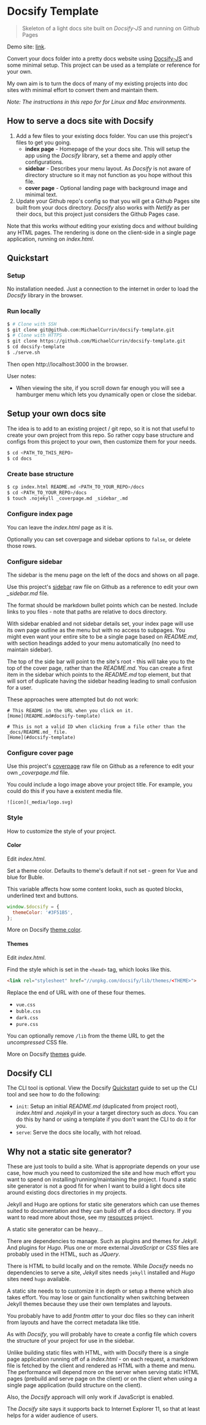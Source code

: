 # Docsify Template
> Skeleton of a light docs site built on _Docsify-JS_ and running on Github Pages

Demo site: [link](https://michaelcurrin.github.io/docsify-template/#/).

Convert your docs folder into a pretty docs website using [Docsify-JS](https://docsify.js.org/) and some minimal setup. This project can be used as a template or reference for your own.

My own aim is to turn the docs of many of my existing projects into doc sites with minimal effort to convert them and maintain them.

_Note: The instructions in this repo for for Linux and Mac environments._

## How to serve a docs site with Docsify

1. Add a few files to your existing docs folder. You can use this project's files to get you going.
    - **index page** - Homepage of the your docs site. This will setup the app using the _Docsify_ library, set a theme and apply other configurations.
    - **sidebar** - Describes your menu layout. As _Docsify_ is not aware of directory structure so it may not function as you hope without this file.
    - **cover page** - Optional landing page with background image and minimal text.
2. Update your Github repo's config so that you will get a Github Pages site built from your docs directory. _Docsify_ also works with _Netlify_ as per their docs, but this project just considers the Github Pages case.

Note that this works _without_ editing your existing docs and _without_ building any HTML pages. The rendering is done on the client-side in a single page application, running on _index.html_.


## Quickstart

### Setup

No installation needed. Just a connection to the internet in order to load the _Docsify_ library in the browser.

### Run locally

```bash
$ # Clone with SSH
$ git clone git@github.com:MichaelCurrin/docsify-template.git
$ # Clone with HTTPS
$ git clone https://github.com/MichaelCurrin/docsify-template.git
$ cd docsify-template
$ ./serve.sh
```

Then open http://localhost:3000 in the browser.

User notes:

- When viewing the site, if you scroll down far enough you will see a hamburger menu which lets you dynamically open or close the sidebar.

## Setup your own docs site

The idea is to add to an existing project / git repo, so it is not that useful to create your own project from this repo. So rather copy base structure and configs from this project to your own, then customize them for your needs.

```bash
$ cd <PATH_TO_THIS_REPO>
$ cd docs
```

### Create base structure

```bash
$ cp index.html README.md <PATH_TO_YOUR_REPO>/docs
$ cd <PATH_TO_YOUR_REPO>/docs
$ touch .nojekyll _coverpage.md _sidebar_.md
```

### Configure index page

You can leave the _index.html_ page as it is.

Optionally you can set coverpage and sidebar options to `false`, or delete those rows.

### Configure sidebar

The sidebar is the menu page on the left of the docs and shows on all page.

Use this project's [sidebar](https://raw.githubusercontent.com/MichaelCurrin/docsify-template/master/docs/_sidebar.md) raw file on Github as a reference to edit your own *_sidebar.md* file.

The format should be markdown bullet points which can be nested. Include links to you files - note that paths are relative to docs directory.

With sidebar enabled and not sidebar details set, your index page will use its own page outline as the menu but with no access to subpages. You might even want your entire site to be a single page based on _README.md_, with section headings added to your menu automatically (no need to maintain sidebar).

The top of the side bar will point to the site's root - this will take you to the top of the cover page, rather than the _README.md_. You can create a first item in the sidebar which points to the _README.md_ top element, but that will sort of duplicate having the sidebar heading leading to small confusion for a user.

These approaches were attempted but do not work:

```
# This README in the URL when you click on it.
[Home](README.md#docsify-template)

# This is not a valid ID when clicking from a file other than the _docs/README.md_ file.
[Home](#docsify-template)
```

### Configure cover page

Use this project's [coverpage](https://raw.githubusercontent.com/MichaelCurrin/docsify-template/master/docs/_coverpage.md) raw file on Github as a reference to edit your own *_coverpage.md* file.

You could include a logo image above your project title. For example, you could do this if you have a existent media file.

```
![icon](_media/logo.svg)
```

### Style

How to customize the style of your project.

#### Color

Edit _index.html_.

Set a theme color. Defaults to theme's default if not set - green for Vue and blue for Buble.

This variable affects how some content looks, such as quoted blocks, underlined text and buttons.

```js
window.$docsify = {
  themeColor: '#3F51B5',
};
```

More on Docsify [theme color](https://docsify.js.org/#/configuration?id=themecolor).

#### Themes

Edit _index.html_.

Find the style which is set in the `<head>` tag, which looks like this.

```html
<link rel="stylesheet" href="//unpkg.com/docsify/lib/themes/<THEME>">
```

Replace the end of URL with one of these four themes.

- `vue.css`
- `buble.css`
- `dark.css`
- `pure.css`


You can optionally remove `/lib` from the theme URL to get the _uncompressed_ CSS file.

More on Docsify [themes](https://docsify.js.org/#/themes?id=themes) guide.


## Docsify CLI

The CLI tool is optional. View the Docsify [Quickstart](https://docsify.js.org/#/quickstart) guide to set up the CLI tool and see how to do the following:

- `init`: Setup an initial _README.md_ (duplicated from project root), _index.html_ and _.nojekyll_ in your a target directory such as _docs_. You can do this by hand or using a template if you don't want the CLI to do it for you.
- `serve`: Serve the docs site locally, with hot reload.


## Why not a static site generator?

These are just tools to build a site. What is appropriate depends on your use case, how much you need to customized the site and how much effort you want to spend on installing/running/maintaining the project. I found a static site generator is not a good fit for when I want to build a light docs site around existing docs directories in my projects.

Jekyll and Hugo are options for static site generators which can use themes suited to documentation and they can build off of a docs directory. If you want to read more about those, see my [resources](https://github.com/MichaelCurrin/static-sites-generator-resources) project.

A static site generator can be heavy...

There are dependencies to manage. Such as plugins and themes for _Jekyll_. And plugins for _Hugo_. Plus one or more external _JavaScript_ or _CSS_ files are probably used in the HTML, such as _JQuery_.

There is HTML to build locally and on the remote. While _Docsify_ needs no dependencies to serve a site, _Jekyll_ sites needs `jekyll` installed and _Hugo_ sites need `hugo` available.

A static site needs to to customize it in depth or setup a theme which also takes effort. You may lose or gain functionality when switching between Jekyll themes because they use their own templates and layouts.

You probably have to add _frontm atter_ to your doc files so they can inherit from layouts and have the correct metadata like title.

As with _Docsify_, you will probably have to create a config file which covers the structure of your project for use in the sidebar.

Unlike building static files with HTML, with with Docsify there is a single page application running off of a _index.html_ - on each request, a markdown file is fetched by the client and rendered as HTML with a theme and menu. The performance will depend more on the server when serving static HTML pages (prebuild and serve page on the client) or on the client when using a single page application (build structure on the client).

Also, the _Docsify_ approach will only work if JavaScript is enabled.

The _Docsify_ site says it supports back to Internet Explorer 11, so that at least helps for a wider audience of users.
